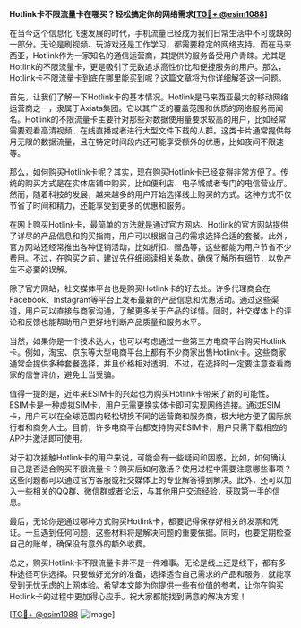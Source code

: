 **Hotlink卡不限流量卡在哪买？轻松搞定你的网络需求[[TG💪+ @esim1088](https://t.me/s/esim1088)]**

在当今这个信息化飞速发展的时代，手机流量已经成为我们日常生活中不可或缺的一部分。无论是刷视频、玩游戏还是工作学习，都需要稳定的网络支持。而在马来西亚，Hotlink作为一家知名的通信运营商，其提供的服务备受用户青睐。尤其是Hotlink的不限流量卡，更是吸引了无数追求高性价比和便捷服务的用户。那么，Hotlink卡不限流量卡到底在哪里能买到呢？这篇文章将为你详细解答这一问题。

首先，让我们了解一下Hotlink卡的基本情况。Hotlink是马来西亚最大的移动网络运营商之一，隶属于Axiata集团。它以其广泛的覆盖范围和优质的网络服务而闻名。Hotlink的不限流量卡主要针对那些对数据使用量要求较高的用户，比如经常需要观看高清视频、在线直播或者进行大型文件下载的人群。这类卡片通常提供每月无限的数据流量，且在特定时间段内还可能享受额外的优惠，比如夜间不限速等。

那么，如何购买Hotlink卡呢？其实，现在购买Hotlink卡已经变得非常方便了。传统的购买方式是在实体店铺中购买，比如便利店、电子城或者专门的电信营业厅。然而，随着科技的发展，越来越多的用户开始选择线上购买的方式。这种方式不仅节省了时间和精力，还能享受到更多的优惠和服务。

在网上购买Hotlink卡，最简单的方法就是通过官方网站。Hotlink的官方网站提供了详尽的产品信息和购买指南，用户可以根据自己的需求选择合适的套餐。此外，官方网站还经常推出各种促销活动，比如折扣、赠品等，这些都能为用户节省不少费用。不过，在购买之前，建议先仔细阅读相关条款，确保了解所有细节，以免产生不必要的误解。

除了官方网站，社交媒体平台也是购买Hotlink卡的好去处。许多代理商会在Facebook、Instagram等平台上发布最新的产品信息和优惠活动。通过这些渠道，用户可以直接与商家沟通，了解更多关于产品的详情。同时，社交媒体上的评论和反馈也能帮助用户更好地判断产品质量和服务水平。

当然，如果你是一个技术达人，也可以考虑通过一些第三方电商平台购买Hotlink卡。例如，淘宝、京东等大型电商平台上都有不少商家出售Hotlink卡。这些商家通常会提供多种套餐选择，并且价格相对透明。不过，在选择时一定要注意查看商家的信誉评价，避免上当受骗。

值得一提的是，近年来ESIM卡的兴起也为购买Hotlink卡带来了新的可能性。ESIM卡是一种虚拟SIM卡，用户无需更换实体卡即可实现网络连接。通过ESIM卡，用户可以在全球范围内轻松切换不同的运营商和服务商，极大地方便了国际旅行者和商务人士。目前，许多电商平台都支持购买ESIM卡，用户只需下载相应的APP并激活即可使用。

对于初次接触Hotlink卡的用户来说，可能会有一些疑问和困惑。比如，如何确认自己是否适合购买不限流量卡？购买后如何激活？使用过程中需要注意哪些事项？这些问题都可以通过官方客服或社交媒体上的专业解答得到解决。此外，还可以加入一些相关的QQ群、微信群或者论坛，与其他用户交流经验，获取第一手的信息。

最后，无论你是通过哪种方式购买Hotlink卡，都要记得保存好相关的发票和凭证。一旦遇到任何问题，这些材料将是解决问题的重要依据。同时，也要定期检查自己的账单，确保没有意外的额外收费。

总之，购买Hotlink卡不限流量卡并不是一件难事。无论是线上还是线下，都有多种途径可供选择。只要做好充分的准备，选择适合自己需求的产品和服务，就能享受到无忧无虑的上网体验。希望本文能为你提供一些有价值的参考，让你在购买Hotlink卡的过程中更加得心应手。祝大家都能找到满意的解决方案！

[[TG💪+ @esim1088](https://t.me/s/esim1088) ![Image](https://i.postimg.cc/4NQfJmqS/Snipaste-2025-05-13-00-14-12.png)]